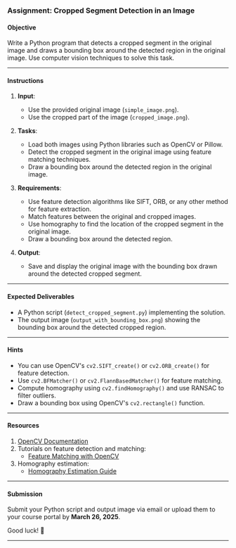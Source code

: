 ### **Assignment: Cropped Segment Detection in an Image**

#### **Objective**
Write a Python program that detects a cropped segment in the original image and draws a bounding box around the detected region in the original image. Use computer vision techniques to solve this task.

---

#### **Instructions**
1. **Input**:
   - Use the provided original image (`simple_image.png`).
   - Use the cropped part of the image (`cropped_image.png`).

2. **Tasks**:
   - Load both images using Python libraries such as OpenCV or Pillow.
   - Detect the cropped segment in the original image using feature matching techniques.
   - Draw a bounding box around the detected region in the original image.

3. **Requirements**:
   - Use feature detection algorithms like SIFT, ORB, or any other method for feature extraction.
   - Match features between the original and cropped images.
   - Use homography to find the location of the cropped segment in the original image.
   - Draw a bounding box around the detected region.

4. **Output**:
   - Save and display the original image with the bounding box drawn around the detected cropped segment.

---

#### **Expected Deliverables**
- A Python script (`detect_cropped_segment.py`) implementing the solution.
- The output image (`output_with_bounding_box.png`) showing the bounding box around the detected cropped region.

---

#### **Hints**
- You can use OpenCV's `cv2.SIFT_create()` or `cv2.ORB_create()` for feature detection.
- Use `cv2.BFMatcher()` or `cv2.FlannBasedMatcher()` for feature matching.
- Compute homography using `cv2.findHomography()` and use RANSAC to filter outliers.
- Draw a bounding box using OpenCV's `cv2.rectangle()` function.

---

#### **Resources**
1. [OpenCV Documentation](https://docs.opencv.org/4.x/)
2. Tutorials on feature detection and matching:
   - [Feature Matching with OpenCV](https://docs.opencv.org/4.x/dc/dc3/tutorial_py_matcher.html)
3. Homography estimation:
   - [Homography Estimation Guide](https://docs.opencv.org/4.x/d9/dab/tutorial_homography.html)

---

#### **Submission**
Submit your Python script and output image via email or upload them to your course portal by **March 26, 2025**.

Good luck! 🎯

---
